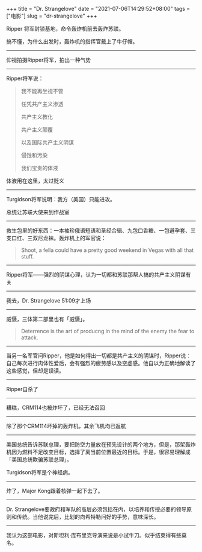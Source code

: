 +++
title = "Dr. Strangelove"
date = "2021-07-06T14:29:52+08:00"
tags = ["电影"]
slug = "dr-strangelove"
+++

Ripper 将军封锁基地，命令轰炸机前去轰炸苏联。

搞不懂，为什么出发时，轰炸机的指挥官戴上了牛仔帽。

---

仰视拍摄Ripper将军，拍出一种气势

---

Ripper将军说：

> 我不能再坐视不管
>
> 任凭共产主义渗透
>
> 共产主义教化
>
> 共产主义颠覆
>
> 以及国际共产主义阴谋
>
> 侵蚀和污染
>
> 我们宝贵的体液

体液用在这里，太过贬义

---

Turgidson将军说明：我方（美国）只能进攻。

总统让苏联大使来到作战室

---

救生包里的好东西：一本袖珍俄语短语和圣经合辑、九包口香糖、一包避孕套、三支口红、三双尼龙袜。轰炸机上的军官说：

> Shoot, a fella could have a pretty good weekend in Vegas with all that stuff.

---

Ripper将军——强烈的阴谋心理，认为一切都和苏联那帮人搞的共产主义阴谋有关

---

我去，Dr. Strangelove 51:09才上场

---

威慑，三体第二部里也有「威慑」。

> Deterrence is the art of producng in the mind of the enemy the fear to attack.

---

当另一名军官问Ripper，他是如何得出一切都是共产主义的阴谋时，Ripper说：自己每次进行肉体性爱后，会有强烈的疲劳感以及空虚感。他自以为正确地解读了这些感觉，但却是误读。

---

Ripper自杀了

---

糟糕，CRM114也被炸坏了，已经无法召回

---

除了那个CRM114坏掉的轰炸机，其余飞机均已返航

---

美国总统告诉苏联总理，要把防空力量放在预先设计的两个地方，但是，那架轰炸机因为燃料不足改变目标，选择了离当前位置最近的目标。于是，很容易理解成「美国总统欺骗苏联总理」。

Turgidson将军是个神经病。

---

炸了，Major Kong跟着核弹一起下去了。

---

Dr. Strangelove要政府和军队的高层必须包括在内，以培养和传授必要的领导原则和传统。当他说完后，比划的向希特勒问好的手势，意味深长。

---

我认为这部电影，对斯坦利·库布里克导演来说是小试牛刀。似乎结束得有些莫名。
